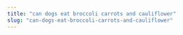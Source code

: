 ```yaml
---
title: "can dogs eat broccoli carrots and cauliflower"
slug: "can-dogs-eat-broccoli-carrots-and-cauliflower"
---
```


